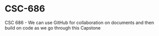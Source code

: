 # CSC-686
CSC 686 - We can use GitHub for collaboration on documents and then build on code as we go through this Capstone
